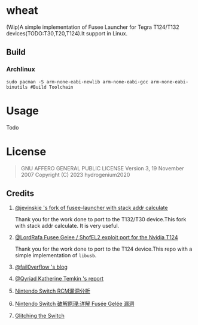 # wheat

(Wip)A simple implementation of Fusee Launcher for Tegra T124/T132 devices(TODO:T30,T20,T124).It support in Linux.

## Build
### Archlinux
```shell
sudo pacman -S arm-none-eabi-newlib arm-none-eabi-gcc arm-none-eabi-binutils #Build Toolchain
```

# Usage
Todo

# License
> GNU AFFERO GENERAL PUBLIC LICENSE
> Version 3, 19 November 2007
> Copyright (C) 2023 hydrogenium2020


## Credits
1. [@jevinskie 's fork of fusee-launcher with stack addr calculate](https://github.com/jevinskie/fusee-launcher/)

     Thank you for the work done to port to the T132/T30 device.This fork with stack addr calculate. It is very useful.
2. [@LordRafa Fusee Gelee / ShofEL2 exploit port for the Nvidia T124](https://github.com/LordRafa/ShofEL2-for-T124)
   
    Thank you for the work done to port to the T124 device.This repo with a simple implementation of `libusb`.
3. [@fail0verflow 's blog](https://fail0verflow.com/blog/2018/shofel2/)


4. [@Qyriad Katherine Temkin 's report](https://github.com/Qyriad/fusee-launcher/blob/master/report/fusee_gelee.md)

5. [Nintendo Switch RCM漏洞分析](https://www.bilibili.com/read/cv4800324)

6. [Nintendo Switch 破解原理:详解 Fusée Gelée 漏洞](https://github.com/Ginurx/fusee_gelee_explained_in_chinese)

7. [Glitching the Switch](https://media.ccc.de/v/c4.openchaos.2018.06.glitching-the-switch)